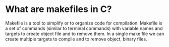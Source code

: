 # What are makefiles in C?
Makefile is a tool to simplify or to organize code for compilation. Makefile is a set of commands (similar to terminal commands) with variable names and targets to create object file and to remove them. In a single make file we can create multiple targets to compile and to remove object, binary files.
